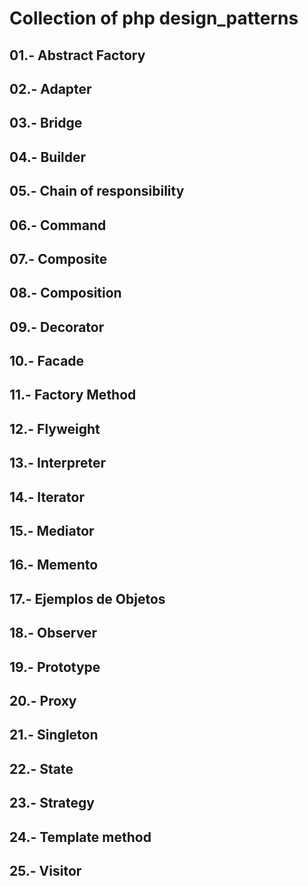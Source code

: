 # Collection of php design_patterns

## 01.- Abstract Factory 
## 02.- Adapter
## 03.- Bridge
## 04.- Builder
## 05.- Chain of responsibility
## 06.- Command
## 07.- Composite
## 08.- Composition
## 09.- Decorator
## 10.- Facade
## 11.- Factory Method
## 12.- Flyweight
## 13.- Interpreter
## 14.- Iterator
## 15.- Mediator
## 16.- Memento
## 17.- Ejemplos de Objetos
## 18.- Observer
## 19.- Prototype
## 20.- Proxy
## 21.- Singleton
## 22.- State
## 23.- Strategy
## 24.- Template method
## 25.- Visitor



